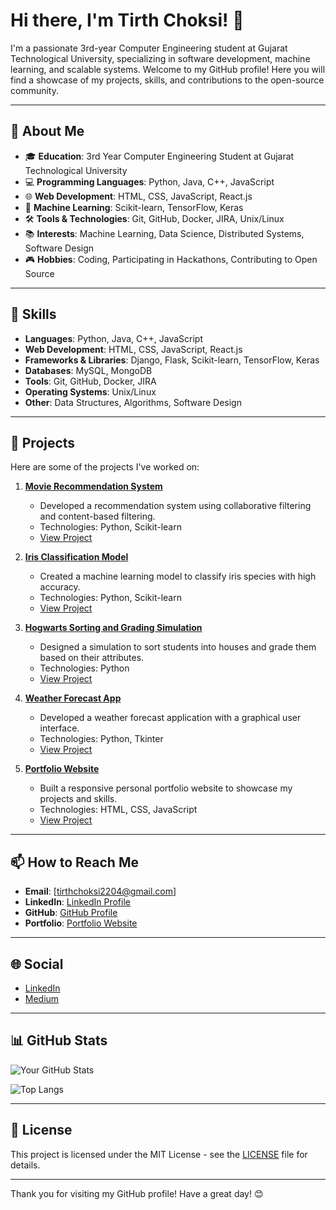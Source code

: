 # Hi there, I'm Tirth Choksi! 👋

I'm a passionate 3rd-year Computer Engineering student at Gujarat Technological University, specializing in software development, machine learning, and scalable systems. Welcome to my GitHub profile! Here you will find a showcase of my projects, skills, and contributions to the open-source community.

---

## 🚀 About Me

- 🎓 **Education**: 3rd Year Computer Engineering Student at Gujarat Technological University
- 💻 **Programming Languages**: Python, Java, C++, JavaScript
- 🌐 **Web Development**: HTML, CSS, JavaScript, React.js
- 🤖 **Machine Learning**: Scikit-learn, TensorFlow, Keras
- 🛠 **Tools & Technologies**: Git, GitHub, Docker, JIRA, Unix/Linux
- 📚 **Interests**: Machine Learning, Data Science, Distributed Systems, Software Design
- 🎮 **Hobbies**: Coding, Participating in Hackathons, Contributing to Open Source

---

## 🔧 Skills

- **Languages**: Python, Java, C++, JavaScript
- **Web Development**: HTML, CSS, JavaScript, React.js
- **Frameworks & Libraries**: Django, Flask, Scikit-learn, TensorFlow, Keras
- **Databases**: MySQL, MongoDB
- **Tools**: Git, GitHub, Docker, JIRA
- **Operating Systems**: Unix/Linux
- **Other**: Data Structures, Algorithms, Software Design

---

## 🌟 Projects

Here are some of the projects I've worked on:

1. **[Movie Recommendation System](https://github.com/YourUsername/Movie-Recommendation-System)**
   - Developed a recommendation system using collaborative filtering and content-based filtering.
   - Technologies: Python, Scikit-learn
   - [View Project](https://github.com/YourUsername/Movie-Recommendation-System)

2. **[Iris Classification Model](https://github.com/YourUsername/Iris-Classification-Model)**
   - Created a machine learning model to classify iris species with high accuracy.
   - Technologies: Python, Scikit-learn
   - [View Project](https://github.com/YourUsername/Iris-Classification-Model)

3. **[Hogwarts Sorting and Grading Simulation](https://github.com/YourUsername/Hogwarts-Sorting-Grading-Simulation)**
   - Designed a simulation to sort students into houses and grade them based on their attributes.
   - Technologies: Python
   - [View Project](https://github.com/YourUsername/Hogwarts-Sorting-Grading-Simulation)

4. **[Weather Forecast App](https://github.com/YourUsername/Weather-Forecast-App)**
   - Developed a weather forecast application with a graphical user interface.
   - Technologies: Python, Tkinter
   - [View Project](https://github.com/YourUsername/Weather-Forecast-App)

5. **[Portfolio Website](https://github.com/YourUsername/Portfolio-Website)**
   - Built a responsive personal portfolio website to showcase my projects and skills.
   - Technologies: HTML, CSS, JavaScript
   - [View Project](https://github.com/YourUsername/Portfolio-Website)

---

## 📫 How to Reach Me

- **Email**: [tirthchoksi2204@gmail.com]
- **LinkedIn**: [LinkedIn Profile](https://www.linkedin.com/in/tirth-choksi-44667b1b8)
- **GitHub**: [GitHub Profile](https://github.com/Tirthchoksi22)
- **Portfolio**: [Portfolio Website](https://tirth-choksi.netlify.app/)

---

## 🌐 Social

- [LinkedIn](https://www.linkedin.com/in/tirth-choksi-44667b1b8)
- [Medium](https://medium.com/@tirthchoksi2204)

---

## 📊 GitHub Stats

![Your GitHub Stats](https://github-readme-stats.vercel.app/api?username=Tirthchoksi22&show_icons=true&theme=radical)

![Top Langs](https://github-readme-stats.vercel.app/api/top-langs/?username=Tirthchoksi22&layout=compact&theme=radical)

---


## 📝 License

This project is licensed under the MIT License - see the [LICENSE](https://github.com/YourUsername/YourRepository/blob/main/LICENSE) file for details.

---

Thank you for visiting my GitHub profile! Have a great day! 😊
